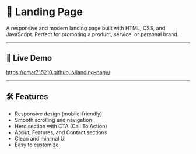 # 🚀 Landing Page

A responsive and modern landing page built with HTML, CSS, and JavaScript. Perfect for promoting a product, service, or personal brand.

---

## 🔗 Live Demo

https://omar715210.github.io/landing-page/

---

## 🛠️ Features

- Responsive design (mobile-friendly)
- Smooth scrolling and navigation
- Hero section with CTA (Call To Action)
- About, Features, and Contact sections
- Clean and minimal UI
- Easy to customize
